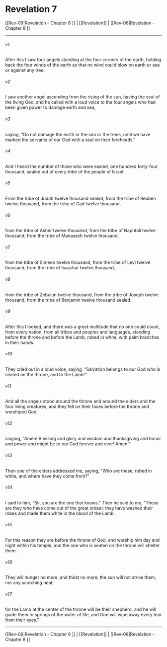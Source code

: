 # Revelation 7

[[Rev-06|Revelation - Chapter 6 ]] | [[Revelation]] | [[Rev-08|Revelation - Chapter 8 ]]
***

###### v1
After this I saw four angels standing at the four corners of the earth, holding back the four winds of the earth so that no wind could blow on earth or sea or against any tree.
###### v2
I saw another angel ascending from the rising of the sun, having the seal of the living God, and he called with a loud voice to the four angels who had been given power to damage earth and sea,
###### v3
saying, "Do not damage the earth or the sea or the trees, until we have marked the servants of our God with a seal on their foreheads."
###### v4
And I heard the number of those who were sealed, one hundred forty-four thousand, sealed out of every tribe of the people of Israel:
###### v5
From the tribe of Judah twelve thousand sealed, from the tribe of Reuben twelve thousand, from the tribe of Gad twelve thousand,
###### v6
from the tribe of Asher twelve thousand, from the tribe of Naphtali twelve thousand, from the tribe of Manasseh twelve thousand,
###### v7
from the tribe of Simeon twelve thousand, from the tribe of Levi twelve thousand, from the tribe of Issachar twelve thousand,
###### v8
from the tribe of Zebulun twelve thousand, from the tribe of Joseph twelve thousand, from the tribe of Benjamin twelve thousand sealed.
###### v9
After this I looked, and there was a great multitude that no one could count, from every nation, from all tribes and peoples and languages, standing before the throne and before the Lamb, robed in white, with palm branches in their hands.
###### v10
They cried out in a loud voice, saying, "Salvation belongs to our God who is seated on the throne, and to the Lamb!"
###### v11
And all the angels stood around the throne and around the elders and the four living creatures, and they fell on their faces before the throne and worshiped God,
###### v12
singing, "Amen! Blessing and glory and wisdom and thanksgiving and honor and power and might be to our God forever and ever! Amen."
###### v13
Then one of the elders addressed me, saying, "Who are these, robed in white, and where have they come from?"
###### v14
I said to him, "Sir, you are the one that knows." Then he said to me, "These are they who have come out of the great ordeal; they have washed their robes and made them white in the blood of the Lamb.
###### v15
For this reason they are before the throne of God, and worship him day and night within his temple, and the one who is seated on the throne will shelter them.
###### v16
They will hunger no more, and thirst no more; the sun will not strike them, nor any scorching heat;
###### v17
for the Lamb at the center of the throne will be their shepherd, and he will guide them to springs of the water of life, and God will wipe away every tear from their eyes."

***

[[Rev-06|Revelation - Chapter 6 ]] | [[Revelation]] | [[Rev-08|Revelation - Chapter 8 ]]
